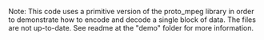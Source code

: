 Note: This code uses a primitive version of the proto_mpeg library in order to demonstrate how to encode and decode a single block of data. The files are not up-to-date. See readme at the "demo" folder for more information.